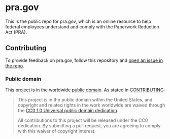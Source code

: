 # pra.gov

This is the public repo for pra.gov, which is an online resource to help federal employees understand and comply with the Paperwork Reduction Act (PRA).

## Contributing

To provide feedback on pra.gov, follow this repository and [open an issue in the repo](https://github.com/GSA/pra.gov/issues/new).

### Public domain

This project is in the worldwide [public domain](LICENSE.md). As stated in [CONTRIBUTING](CONTRIBUTING.md):

> This project is in the public domain within the United States, and copyright and related rights in the work worldwide are waived through the [CC0 1.0 Universal public domain dedication](https://creativecommons.org/publicdomain/zero/1.0/).
>
> All contributions to this project will be released under the CC0 dedication. By submitting a pull request, you are agreeing to comply with this waiver of copyright interest.

